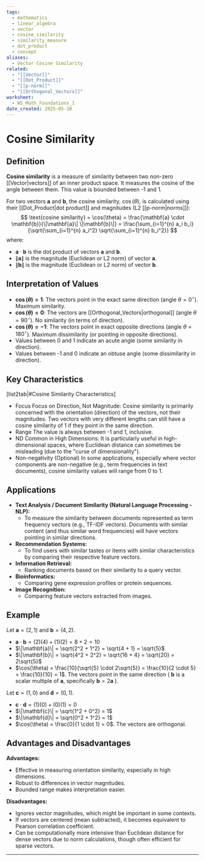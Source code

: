 ```yaml
---
tags:
  - mathematics
  - linear_algebra
  - vector
  - cosine_similarity
  - similarity_measure
  - dot_product
  - concept
aliases:
  - Vector Cosine Similarity
related:
  - "[[Vector]]"
  - "[[Dot_Product]]"
  - "[[p-norm]]"
  - "[[Orthogonal_Vectors]]"
worksheet:
  - WS_Math_Foundations_1
date_created: 2025-05-30
---
```

# Cosine Similarity

## Definition
**Cosine similarity** is a measure of similarity between two non-zero [[Vector|vectors]] of an inner product space. It measures the cosine of the angle between them. This value is bounded between -1 and 1.

For two vectors $\mathbf{a}$ and $\mathbf{b}$, the cosine similarity, $\cos(\theta)$, is calculated using their [[Dot_Product|dot product]] and magnitudes (L2 [[p-norm|norms]]):
$$ \text{cosine similarity} = \cos(\theta) = \frac{\mathbf{a} \cdot \mathbf{b}}{\|\mathbf{a}\| \|\mathbf{b}\|} = \frac{\sum_{i=1}^{n} a_i b_i}{\sqrt{\sum_{i=1}^{n} a_i^2} \sqrt{\sum_{i=1}^{n} b_i^2}} $$
where:
- $\mathbf{a} \cdot \mathbf{b}$ is the dot product of vectors $\mathbf{a}$ and $\mathbf{b}$.
- $\|\mathbf{a}\|$ is the magnitude (Euclidean or L2 norm) of vector $\mathbf{a}$.
- $\|\mathbf{b}\|$ is the magnitude (Euclidean or L2 norm) of vector $\mathbf{b}$.

## Interpretation of Values
- **$\cos(\theta) = 1$**: The vectors point in the exact same direction (angle $\theta = 0^\circ$). Maximum similarity.
- **$\cos(\theta) = 0$**: The vectors are [[Orthogonal_Vectors|orthogonal]] (angle $\theta = 90^\circ$). No similarity (in terms of direction).
- **$\cos(\theta) = -1$**: The vectors point in exact opposite directions (angle $\theta = 180^\circ$). Maximum dissimilarity (or pointing in opposite directions).
- Values between 0 and 1 indicate an acute angle (some similarity in direction).
- Values between -1 and 0 indicate an obtuse angle (some dissimilarity in direction).

## Key Characteristics
[list2tab|#Cosine Similarity Characteristics]
- Focus
	Focus on Direction, Not Magnitude: Cosine similarity is primarily concerned with the orientation (direction) of the vectors, not their magnitudes. Two vectors with very different lengths can still have a cosine similarity of 1 if they point in the same direction.
- Range
	The value is always between -1 and 1, inclusive.
- ND
	Common in High Dimensions: It is particularly useful in high-dimensional spaces, where Euclidean distance can sometimes be misleading (due to the "curse of dimensionality").
- Non-negativity
	(Optional) In some applications, especially where vector components are non-negative (e.g., term frequencies in text documents), cosine similarity values will range from 0 to 1.

## Applications
- **Text Analysis / Document Similarity (Natural Language Processing - NLP):**
    - To measure the similarity between documents represented as term frequency vectors (e.g., TF-IDF vectors). Documents with similar content (and thus similar word frequencies) will have vectors pointing in similar directions.
- **Recommendation Systems:**
    - To find users with similar tastes or items with similar characteristics by comparing their respective feature vectors.
- **Information Retrieval:**
    - Ranking documents based on their similarity to a query vector.
- **Bioinformatics:**
    - Comparing gene expression profiles or protein sequences.
- **Image Recognition:**
    - Comparing feature vectors extracted from images.

## Example
Let $\mathbf{a} = (2, 1)$ and $\mathbf{b} = (4, 2)$.
- $\mathbf{a} \cdot \mathbf{b} = (2)(4) + (1)(2) = 8 + 2 = 10$
- $\|\mathbf{a}\| = \sqrt{2^2 + 1^2} = \sqrt{4 + 1} = \sqrt{5}$
- $\|\mathbf{b}\| = \sqrt{4^2 + 2^2} = \sqrt{16 + 4} = \sqrt{20} = 2\sqrt{5}$
- $\cos(\theta) = \frac{10}{\sqrt{5} \cdot 2\sqrt{5}} = \frac{10}{2 \cdot 5} = \frac{10}{10} = 1$.
The vectors point in the same direction ( $\mathbf{b}$ is a scalar multiple of $\mathbf{a}$, specifically $\mathbf{b} = 2\mathbf{a}$ ).

Let $\mathbf{c} = (1, 0)$ and $\mathbf{d} = (0, 1)$.
- $\mathbf{c} \cdot \mathbf{d} = (1)(0) + (0)(1) = 0$
- $\|\mathbf{c}\| = \sqrt{1^2 + 0^2} = 1$
- $\|\mathbf{d}\| = \sqrt{0^2 + 1^2} = 1$
- $\cos(\theta) = \frac{0}{1 \cdot 1} = 0$.
The vectors are orthogonal.

## Advantages and Disadvantages
**Advantages:**
- Effective in measuring orientation similarity, especially in high dimensions.
- Robust to differences in vector magnitudes.
- Bounded range makes interpretation easier.

**Disadvantages:**
- Ignores vector magnitudes, which might be important in some contexts.
- If vectors are centered (mean subtracted), it becomes equivalent to Pearson correlation coefficient.
- Can be computationally more intensive than Euclidean distance for dense vectors due to norm calculations, though often efficient for sparse vectors.

---